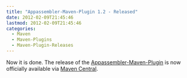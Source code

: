 ```yaml
---
title: "Appassembler-Maven-Plugin 1.2 - Released"
date: 2012-02-09T21:45:46
lastmod: 2012-02-09T21:45:46
categories:
  - Maven
  - Maven-Plugins
  - Maven-Plugin-Releases
---
```

Now it is done. The release of the 
[Appassembler-Maven-Plugin](http://mojo.codehaus.org/appassembler/appassembler-maven-plugin/ "Appassembler Maven Plugin")
is now officially available via [Maven Central](http://repo1.maven.org/maven2/org/codehaus/mojo/appassembler-maven-plugin/1.2/ "Maven Central").

